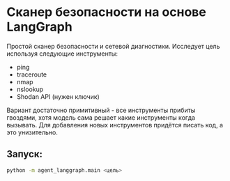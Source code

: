 # Сканер безопасности на основе LangGraph

Простой сканер безопасности и сетевой диагностики. Исследует цель используя следующие инструменты:

* ping
* traceroute
* nmap
* nslookup
* Shodan API (нужен ключик)

Вариант достаточно примитивный - все инструменты прибиты гвоздями, хотя модель сама решает какие инструменты когда вызывать.
Для добавления новых инструментов придётся писать код, а это унизительно.

## Запуск:

```bash
python -m agent_langgraph.main <цель>
```
